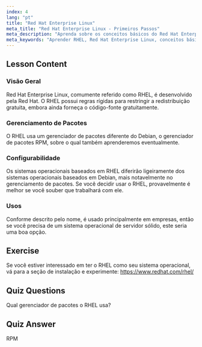 ```yaml
---
index: 4
lang: "pt"
title: "Red Hat Enterprise Linux"
meta_title: "Red Hat Enterprise Linux - Primeiros Passos"
meta_description: "Aprenda sobre os conceitos básicos do Red Hat Enterprise Linux (RHEL), seu gerenciador de pacotes RPM e usos empresariais. Entenda as principais diferenças e benefícios do RHEL."
meta_keywords: "Aprender RHEL, Red Hat Enterprise Linux, conceitos básicos RHEL, gerenciador de pacotes RPM, SO de servidor Linux, RHEL para iniciantes, guia RHEL"
---
```


## Lesson Content

### Visão Geral

Red Hat Enterprise Linux, comumente referido como RHEL, é desenvolvido pela Red Hat. O RHEL possui regras rígidas para restringir a redistribuição gratuita, embora ainda forneça o código-fonte gratuitamente.

### Gerenciamento de Pacotes

O RHEL usa um gerenciador de pacotes diferente do Debian, o gerenciador de pacotes RPM, sobre o qual também aprenderemos eventualmente.

### Configurabilidade

Os sistemas operacionais baseados em RHEL diferirão ligeiramente dos sistemas operacionais baseados em Debian, mais notavelmente no gerenciamento de pacotes. Se você decidir usar o RHEL, provavelmente é melhor se você souber que trabalhará com ele.

### Usos

Conforme descrito pelo nome, é usado principalmente em empresas, então se você precisa de um sistema operacional de servidor sólido, este seria uma boa opção.

## Exercise

Se você estiver interessado em ter o RHEL como seu sistema operacional, vá para a seção de instalação e experimente: <https://www.redhat.com/rhel/>

## Quiz Questions

Qual gerenciador de pacotes o RHEL usa?

## Quiz Answer

RPM
